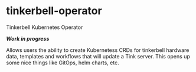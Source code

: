 # tinkerbell-operator
Tinkerbell Kubernetes Operator

_**Work in progress**_

Allows users the ability to create Kubernetess CRDs for tinkerbell hardware data, templates and workflows that will update a Tink server.
This opens up some nice things like GitOps, helm charts, etc.
